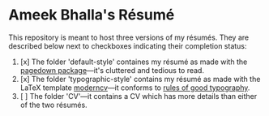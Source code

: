 # Ameek Bhalla's Résumé

This repository is meant to host three versions of my résumés. They are described below next to checkboxes indicating their completion status: 
1. [x] The folder 'default-style' containes my résumé as made with the [pagedown package](https://github.com/rstudio/pagedown)—it's cluttered and tedious to read.
2. [x] The folder 'typographic-style' contains my résumé as made with the LaTeX template [moderncv](https://github.com/xdanaux/moderncv/blob/master/examples/template.tex)—it conforms to [rules of good typography](https://practicaltypography.com/resumes.html).
3. [ ] The folder 'CV'—it contains a CV which has more details than either of the two résumés.

